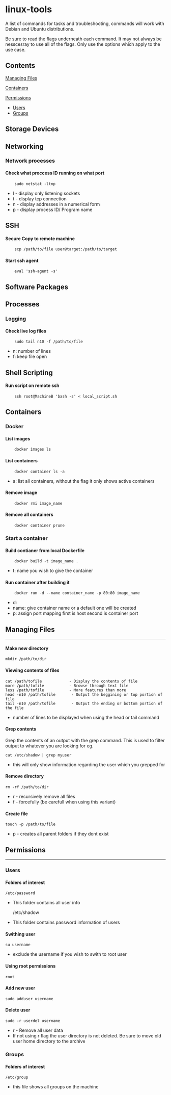 # linux-tools

A list of commands for tasks and troubleshooting, commands will work with Debian and Ubuntu distributions.

Be sure to read the flags underneath each command. It may not always be nesscesray to use all of the flags. Only use the options which apply to the use case.

## **Contents**

[Managing Files](#managing-files)

[Containers](#containers)

[Permissions](#Permissions)

- [Users](#users)
- [Groups](#groups)

## Storage Devices

## Networking

### Network processes

#### Check what proccess ID running on what port

        sudo netstat -ltnp

- l - display only listening sockets
- t - display tcp connection
- n - display addresses in a numerical form
- p - display process ID/ Program name

## SSH

#### Secure Copy to remote machine

        scp /path/to/file user@target:/path/to/target

#### Start ssh agent

        eval 'ssh-agent -s'

## Software Packages

## Processes

### Logging

#### Check live log files

        sudo tail n10 -f /path/to/file

- n: number of lines
- f: keep file open

## Shell Scripting

#### Run script on remote ssh

        ssh root@MachineB 'bash -s' < local_script.sh

## Containers

### Docker

#### List images

        docker images ls

#### List containers

        docker container ls -a

- a: list all containers, without the flag it only shows active containers

#### Remove image

        docker rmi image_name

#### Remove all containers

        docker container prune

### Start a container

#### Build contianer from local Dockerfile

        docker build -t image_name .

- t: name you wish to give the container

#### Run container after building it

        docker run -d --name container_name -p 80:80 image_name

- d:
- name: give container name or a default one will be created
- p: assign port mapping first is host second is container port

## Managing Files

---

#### Make new directory

    mkdir /path/to/dir

#### Viewing contents of files

    cat /path/tofile            - Display the contents of file
    more /path/tofile           - Browse through text file
    less /path/tofile           - More features than more
    head -n10 /path/tofile       - Output the beggining or top portion of file
    tail -n10 /path/tofile       - Output the ending or bottom portion of the file

- number of lines to be displayed when using the head or tail command

#### Grep contents

Grep the contents of an output with the grep command. This is used to filter output to whatever you are looking for eg.

    cat /etc/shadow | grep myuser

- this will only show information regarding the user which you grepped for

#### Remove directory

    rm -rf /path/to/dir

- r - recursively remove all files
- f - forcefully (be carefull when using this variant)

#### Create file

    touch -p /path/to/file

- p - creates all parent folders if they dont exist

## Permissions

---

### Users

#### Folders of interest

    /etc/password

- This folder contains all user info

  /etc/shadow

- This folder contains password information of users

#### Swithing user

    su username

- exclude the username if you wish to swith to root user

#### Using root permissions

    root

####

#### Add new user

    sudo adduser username

#### Delete user

    sudo -r userdel username

- r - Remove all user data
- If not using r flag the user directory is not deleted. Be sure to move old user home directory to the archive

### Groups

#### Folders of interest

    /etc/group

- this file shows all groups on the machine
